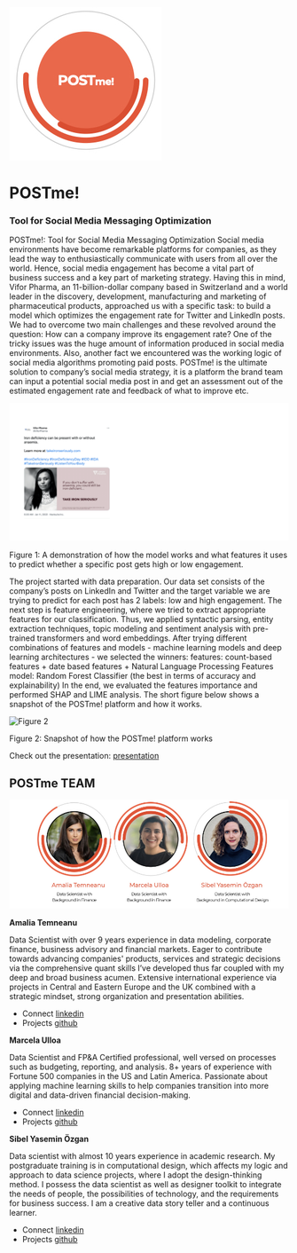 ![logo](https://github.com/marcelaulloa/POSTme/blob/main/postme-logo.jpg)

# POSTme!
### Tool for Social Media Messaging Optimization

POSTme!: Tool for Social Media Messaging Optimization
Social media environments have become remarkable platforms for companies, as they lead the way to enthusiastically communicate with users from all over the world. Hence, social media engagement has become a vital part of business success and a key part of marketing strategy. Having this in mind, Vifor Pharma, an 11-billion-dollar company based in Switzerland and a world leader in the discovery, development, manufacturing and marketing of pharmaceutical products, approached us with a specific task: to build a model which optimizes the engagement rate for Twitter and LinkedIn posts. We had to overcome two main challenges and these revolved around the question: How can a company improve its engagement rate? One of the tricky issues was the huge amount of information produced in social media environments. Also, another fact we encountered was the working logic of social media algorithms promoting paid posts. 
POSTme! is the ultimate solution to company’s social media strategy, it is a platform the brand team can input a potential social media post in and get an assessment out of the estimated engagement rate and feedback of what to improve etc.

![Figure 1](reports/img/final-vifor.gif)

Figure 1: A demonstration of how the model works and what features it uses to predict whether a specific post gets high or low engagement.

The project started with data preparation. Our data set consists of the company’s posts on LinkedIn and Twitter and the target variable we are trying to predict for each post has 2 labels: low and high engagement. The next step is feature engineering, where we tried to extract appropriate features for our classification. Thus, we applied syntactic parsing, entity extraction techniques, topic modeling and sentiment analysis with pre-trained transformers and word embeddings. After trying different combinations of features and models - machine learning models and deep learning architectures - we selected the winners:
features: count-based features + date based features + Natural Language Processing Features
model: Random Forest Classifier (the best in terms of accuracy and explainability)
In the end, we evaluated the features importance and performed SHAP and LIME analysis.
The short figure below shows a snapshot of the POSTme! platform and how it works. 

![Figure 2](reports/img/PostmeVideo.gif)

Figure 2: Snapshot of how the POSTme! platform works

Check out the presentation: [presentation](https://github.com/marcelaulloa/POSTme/blob/main/reports/README.md)

## POSTme TEAM

![team](https://github.com/marcelaulloa/POSTme/blob/main/vifor-team.001.jpeg)

**Amalia Temneanu**

Data Scientist with over 9 years experience in data modeling, corporate finance, business advisory and financial markets. Eager to contribute towards advancing companies' products, services and strategic decisions via the comprehensive quant skills I’ve developed thus far coupled with my deep and broad business acumen. Extensive international experience via projects in Central and Eastern Europe and the UK combined with a strategic mindset, strong organization and presentation abilities.

- Connect [linkedin](https://www.linkedin.com/in/amalia-temneanu-02090926/)
- Projects [github](https://github.com/AmaliaTemneanu)

**Marcela Ulloa**

Data Scientist and FP&A Certified professional, well versed on processes such as budgeting, reporting, and analysis.  8+ years of experience with Fortune 500 companies in the US and Latin America. Passionate about applying machine learning skills to help companies transition into more digital and data-driven financial decision-making.

- Connect [linkedin](https://www.linkedin.com/in/marcelaulloa/)
- Projects [github](https://github.com/marcelaulloa)


**Sibel Yasemin Özgan**

Data scientist with almost 10 years experience in academic research. My postgraduate training is in computational design, which affects my logic and approach to data science projects, where I adopt the design-thinking method. I possess the data scientist as well as designer toolkit to integrate the needs of people, the possibilities of technology, and the requirements for business success. I am a creative data story teller and a continuous learner.

- Connect [linkedin](https://www.linkedin.com/in/sibelyozgan/)
- Projects [github](https://github.com/sibelyozgan)
